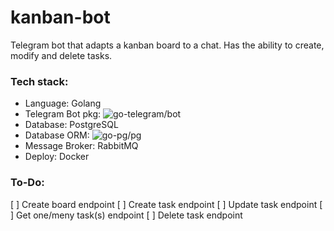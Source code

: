 # kanban-bot

Telegram bot that adapts a kanban board to a chat. Has the ability to create, modify and delete tasks.

### Tech stack:
- Language: Golang
- Telegram Bot pkg: ![go-telegram/bot](https://github.com/go-telegram/bot)
- Database: PostgreSQL
- Database ORM: ![go-pg/pg](https://github.com/go-pg/pg)
- Message Broker: RabbitMQ
- Deploy: Docker

### To-Do:
[ ] Create board endpoint
[ ] Create task endpoint
[ ] Update task endpoint
[ ] Get one/meny task(s) endpoint
[ ] Delete task endpoint
